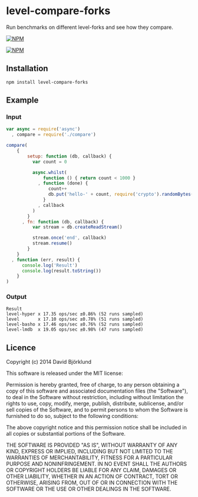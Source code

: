 # level-compare-forks

Run benchmarks on different level-forks and see how they compare.

[![NPM](https://nodei.co/npm/level-compare-forks.png?downloads&stars)](https://nodei.co/npm/level-compare-forks/)

[![NPM](https://nodei.co/npm-dl/level-compare-forks.png)](https://nodei.co/npm/level-compare-forks/)

## Installation

```
npm install level-compare-forks
```

## Example

### Input

```javascript
var async = require('async')
  , compare = require('./compare')

compare(
    {
        setup: function (db, callback) {
          var count = 0

          async.whilst(
              function () { return count < 1000 }
            , function (done) {
                count++
                db.put('hello-' + count, require('crypto').randomBytes(1000), done)
              }
            , callback
          )
        }
      , fn: function (db, callback) {
          var stream = db.createReadStream()

          stream.once('end', callback)
          stream.resume()
        }
    }
  , function (err, result) {
      console.log('Result')
      console.log(result.toString())
    }
)
```

### Output

```
Result
level-hyper x 17.35 ops/sec ±0.86% (52 runs sampled)
level       x 17.10 ops/sec ±0.78% (51 runs sampled)
level-basho x 17.46 ops/sec ±0.76% (52 runs sampled)
level-lmdb  x 19.05 ops/sec ±0.98% (47 runs sampled)
```

## Licence

Copyright (c) 2014 David Björklund

This software is released under the MIT license:

Permission is hereby granted, free of charge, to any person obtaining a copy
of this software and associated documentation files (the "Software"), to deal
in the Software without restriction, including without limitation the rights
to use, copy, modify, merge, publish, distribute, sublicense, and/or sell
copies of the Software, and to permit persons to whom the Software is
furnished to do so, subject to the following conditions:

The above copyright notice and this permission notice shall be included in
all copies or substantial portions of the Software.

THE SOFTWARE IS PROVIDED "AS IS", WITHOUT WARRANTY OF ANY KIND, EXPRESS OR
IMPLIED, INCLUDING BUT NOT LIMITED TO THE WARRANTIES OF MERCHANTABILITY,
FITNESS FOR A PARTICULAR PURPOSE AND NONINFRINGEMENT. IN NO EVENT SHALL THE
AUTHORS OR COPYRIGHT HOLDERS BE LIABLE FOR ANY CLAIM, DAMAGES OR OTHER
LIABILITY, WHETHER IN AN ACTION OF CONTRACT, TORT OR OTHERWISE, ARISING FROM,
OUT OF OR IN CONNECTION WITH THE SOFTWARE OR THE USE OR OTHER DEALINGS IN
THE SOFTWARE.
